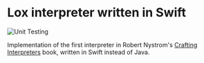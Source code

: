 # Lox interpreter written in Swift

![Unit Testing](https://github.com/javiersalcedopuyo/slox/workflows/Unit%20Tests/badge.svg)

Implementation of the first interpreter in Robert Nystrom's [Crafting Interpreters](https://craftinginterpreters.com/) book, written in Swift instead of Java.
